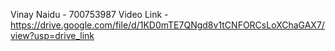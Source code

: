 Vinay Naidu - 700753987
Video Link - https://drive.google.com/file/d/1KD0mTE7QNgd8v1tCNFORCsLoXChaGAX7/view?usp=drive_link

